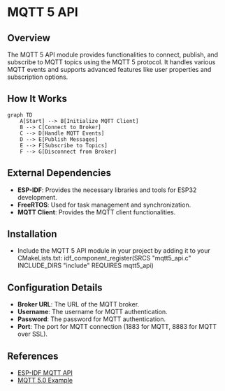 # MQTT 5 API

## Overview
The MQTT 5 API module provides functionalities to connect, publish, and subscribe to MQTT topics using the MQTT 5 protocol. It handles various MQTT events and supports advanced features like user properties and subscription options.

## How It Works
```mermaid
graph TD
    A[Start] --> B[Initialize MQTT Client]
    B --> C[Connect to Broker]
    C --> D[Handle MQTT Events]
    D --> E[Publish Messages]
    E --> F[Subscribe to Topics]
    F --> G[Disconnect from Broker]
```

## External Dependencies
- **ESP-IDF**: Provides the necessary libraries and tools for ESP32 development.
- **FreeRTOS**: Used for task management and synchronization.
- **MQTT Client**: Provides the MQTT client functionalities.

## Installation
- Include the MQTT 5 API module in your project by adding it to your CMakeLists.txt:
idf_component_register(SRCS "mqtt5_api.c"
                    INCLUDE_DIRS "include"
                    REQUIRES mqtt5_api)

## Configuration Details
- **Broker URL**: The URL of the MQTT broker.
- **Username**: The username for MQTT authentication.
- **Password**: The password for MQTT authentication.
- **Port**: The port for MQTT connection (1883 for MQTT, 8883 for MQTT over SSL).

## References
- [ESP-IDF MQTT API](https://docs.espressif.com/projects/esp-idf/en/v5.3.1/esp32/api-reference/protocols/mqtt.html)
- [MQTT 5.0 Example](https://github.com/espressif/esp-idf/tree/master/examples/protocols/mqtt5)
